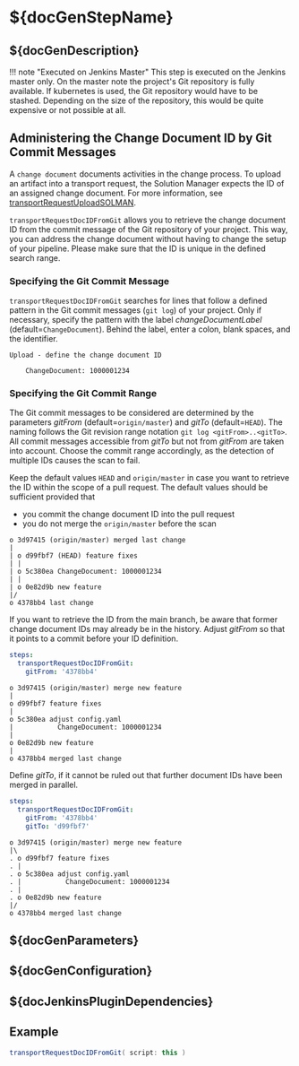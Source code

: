 # ${docGenStepName}

## ${docGenDescription}

!!! note "Executed on Jenkins Master"
    This step is executed on the Jenkins master only. On the master note the project's Git repository is fully available. If kubernetes is used, the Git repository would have to be stashed. Depending on the size of the repository, this would be quite expensive or not possible at all.

## Administering the Change Document ID by Git Commit Messages

A `change document` documents activities in the change process.
To upload an artifact into a transport request, the Solution Manager expects the ID of an assigned change document. For more information, see [transportRequestUploadSOLMAN](transportRequestUploadSOLMAN.md).

`transportRequestDocIDFromGit` allows you to retrieve the change document ID from the commit message of the Git repository of your project. This way, you can address the change document without having to change the setup of your pipeline.
Please make sure that the ID is unique in the defined search range.

### Specifying the Git Commit Message

`transportRequestDocIDFromGit` searches for lines that follow a defined pattern in the Git commit messages (`git log`) of your project.
Only if necessary, specify the pattern with the label _changeDocumentLabel_ (default=`ChangeDocument`).
Behind the label, enter a colon, blank spaces, and the identifier.

```
Upload - define the change document ID

    ChangeDocument: 1000001234
```

### Specifying the Git Commit Range

The Git commit messages to be considered are determined by the parameters _gitFrom_ (default=`origin/master`) and _gitTo_ (default=`HEAD`).
The naming follows the Git revision range notation `git log <gitFrom>..<gitTo>`.
All commit messages accessible from _gitTo_ but not from _gitFrom_ are taken into account.
Choose the commit range accordingly, as the detection of multiple IDs causes the scan to fail.

Keep the default values `HEAD` and `origin/master` in case you want to retrieve the ID within the scope of a pull request.
The default values should be sufficient provided that

* you commit the change document ID into the pull request
* you do not merge the `origin/master` before the scan

```
o 3d97415 (origin/master) merged last change
|
| o d99fbf7 (HEAD) feature fixes
| |
| o 5c380ea ChangeDocument: 1000001234
| |
| o 0e82d9b new feature
|/
o 4378bb4 last change
```

If you want to retrieve the ID from the main branch, be aware that former change document IDs may already be in the history.
Adjust _gitFrom_ so that it points to a commit before your ID definition.

```yaml
steps:
  transportRequestDocIDFromGit:
    gitFrom: '4378bb4'
```

```
o 3d97415 (origin/master) merge new feature
|
o d99fbf7 feature fixes
|
o 5c380ea adjust config.yaml
|           ChangeDocument: 1000001234
|
o 0e82d9b new feature
|
o 4378bb4 merged last change
```

Define _gitTo_, if it cannot be ruled out that further document IDs have been merged in parallel.

```yaml
steps:
  transportRequestDocIDFromGit:
    gitFrom: '4378bb4'
    gitTo: 'd99fbf7'
```

```
o 3d97415 (origin/master) merge new feature
|\
. o d99fbf7 feature fixes
. |
. o 5c380ea adjust config.yaml
. |           ChangeDocument: 1000001234
. |
. o 0e82d9b new feature
|/
o 4378bb4 merged last change
```

## ${docGenParameters}

## ${docGenConfiguration}

## ${docJenkinsPluginDependencies}

## Example

```groovy
transportRequestDocIDFromGit( script: this )
```
